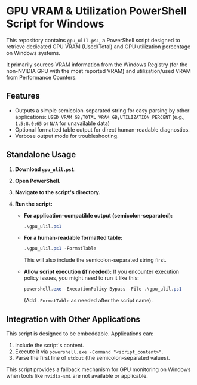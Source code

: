 # GPU VRAM & Utilization PowerShell Script for Windows

This repository contains `gpu_ulil.ps1`, a PowerShell script designed to retrieve dedicated GPU VRAM (Used/Total) and GPU utilization percentage on Windows systems.

It primarily sources VRAM information from the Windows Registry (for the non-NVIDIA GPU with the most reported VRAM) and utilization/used VRAM from Performance Counters.

## Features

*   Outputs a simple semicolon-separated string for easy parsing by other applications:
    `USED_VRAM_GB;TOTAL_VRAM_GB;UTILIZATION_PERCENT`
    (e.g., `1.5;8.0;65` or `N/A` for unavailable data)
*   Optional formatted table output for direct human-readable diagnostics.
*   Verbose output mode for troubleshooting.

## Standalone Usage

1.  **Download `gpu_ulil.ps1`**.
2.  **Open PowerShell.**
3.  **Navigate to the script's directory.**
4.  **Run the script:**

    *   **For application-compatible output (semicolon-separated):**
        ```powershell
        .\gpu_ulil.ps1
        ```

    *   **For a human-readable formatted table:**
        ```powershell
        .\gpu_ulil.ps1 -FormatTable
        ```
        This will also include the semicolon-separated string first.

    *   **Allow script execution (if needed):**
        If you encounter execution policy issues, you might need to run it like this:
        ```powershell
        powershell.exe -ExecutionPolicy Bypass -File .\gpu_ulil.ps1
        ```
        (Add `-FormatTable` as needed after the script name).

## Integration with Other Applications

This script is designed to be embeddable. Applications can:
1.  Include the script's content.
2.  Execute it via `powershell.exe -Command "<script_content>"`.
3.  Parse the first line of `stdout` (the semicolon-separated values).

This script provides a fallback mechanism for GPU monitoring on Windows when tools like `nvidia-smi` are not available or applicable.
